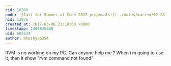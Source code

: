 ```yaml
---
cid: 16300
node: ![Call for Summer of Code 2017 proposals!](../notes/warren/02-28-2017/call-for-proposals)
nid: 13975
created_at: 2017-03-06 21:18:00 +0000
timestamp: 1488835080
uid: 503534
author: mkashyap354
---
```


RVM is no working on my PC. Can anyone help me ?
When i m going to use it, then it show "rvm command not found"